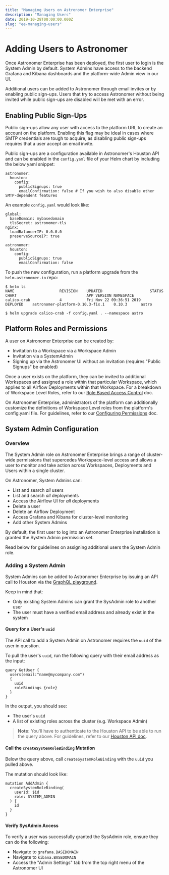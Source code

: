```yaml
---
title: "Managing Users on Astronomer Enterprise"
description: "Managing Users"
date: 2019-10-28T00:00:00.000Z
slug: "ee-managing-users"
---
```


# Adding Users to Astronomer

Once Astronomer Enterprise has been deployed, the first user to login is the System Admin by default. System Admins have access to the backend Grafana and Kibana dashboards and the platform-wide Admin view in our UI. 

Additional users can be added to Astronomer through email invites or by enabling public sign-ups. Users that try to access Astronomer without being invited while public sign-ups are disabled will be met with an error.

## Enabling Public Sign-Ups

Public sign-ups allow any user with access to the platform URL to create an account on the platform. Enabling this flag may be ideal in cases where SMTP credentials are tough to acquire, as disabling public sign-ups requires that a user accept an email invite.

Public sign-ups are a configuration available in Astronomer's Houston API and can be enabled in the `config.yaml` file of your Helm chart by including the below yaml snippet:

```
astronomer:
  houston:
    config:
      publicSignups: true
      emailConfirmation: false # If you wish to also disable other SMTP-dependent features
```

An example `config.yaml` would look like:

```
global:
  baseDomain: mybasedomain
  tlsSecret: astronomer-tls
nginx:
  loadBalancerIP: 0.0.0.0
  preserveSourceIP: true

astronomer:
  houston:
    config:
      publicSignups: true
      emailConfirmation: false

```

To push the new configuration, run a platform upgrade from the `helm.astronomer.io` repo:

```
$ helm ls
NAME                	REVISION	UPDATED                 	STATUS  	CHART                           	APP VERSION	NAMESPACE                                       
calico-crab         	4       	Fri Nov 22 09:36:51 2019	DEPLOYED	astronomer-platform-0.10.3-fix.1	0.10.3     	astro                    

$ helm upgrade calico-crab -f config.yaml . --namespace astro

```

## Platform Roles and Permissions 

A user on Astronomer Enterprise can be created by:

- Invitation to a Workspace via a Workspace Admin
- Invitation via a SystemAdmin
- Signing up via the Astronomer UI without an invitation (requires "Public Signups" be enabled)

Once a user exists on the platform, they can be invited to additional Workspaces and assigned a role within that particular Workspace, which applies to all Airflow Deployments within that Workspace. For a breakdown of Workspace Level Roles, refer to our [Role Based Access Control](https://www.astronomer.io/docs/rbac/) doc.

On Astronomer Enterprise, administrators of the platform can additionally customize the definitions of Workspace Level roles from the platform's config.yaml file. For guidelines, refer to our [Configuring Permissions](https://www.astronomer.io/docs/ee-configuring-permissions/) doc.

## System Admin Configuration

### Overview

The System Admin role on Astronomer Enterprise brings a range of cluster-wide permissions that supercedes Workspace-level access and allows a user to monitor and take action across Workspaces, Deployments and Users within a single cluster.

On Astronomer, System Admins can:

- List and search *all* users
- List and search *all* deployments
- Access the Airflow UI for *all* deployments
- Delete a user
- Delete an Airflow Deployment
- Access Grafana and Kibana for cluster-level monitoring
- Add other System Admins

By default, the first user to log into an Astronomer Enterprise installation is granted the System Admin permission set.

Read below for guidelines on assigning additional users the System Admin role.

### Adding a System Admin

System Admins can be added to Astronomer Enterprise by issuing an API call to Houston via the [GraphQL playground](https://www.astronomer.io/docs/houston-api/).

Keep in mind that:
- Only existing System Admins can grant the SysAdmin role to another user
- The user must have a verified email address and already exist in the system

#### Query for a User's `uuid`

The API call to add a System Admin on Astronomer requires the `uuid` of the user in question.

To pull the user's `uuid`, run the following query with their email address as the input:

```
query GetUser {
  users(email:"name@mycompany.com")
  {
    uuid
    roleBindings {role}   
  }
}
```

In the output, you should see:

- The user's `uuid`
- A list of existing roles across the cluster (e.g. Workspace Admin)

> **Note:** You'll have to authenticate to the Houston API to be able to run the query above. For guidelines, refer to our [Houston API doc](https://www.astronomer.io/docs/houston-api/).

#### Call the `createSystemRoleBinding` Mutation

Below the query above, call `createSystemRoleBinding` with the `uuid` you pulled above.

The mutation should look like:

```
mutation AddAdmin {
  createSystemRoleBinding(
    userId: $id
    role: SYSTEM_ADMIN
  ) {
    id
  }
}
```

#### Verify SysAdmin Access

To verify a user was successfully granted the SysAdmin role, ensure they can do the following:

- Navigate to `grafana.BASEDOMAIN`
- Navigate to `kibana.BASEDOMAIN`
- Access the "Admin Settings" tab from the top right menu of the Astronomer UI

